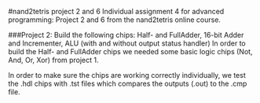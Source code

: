 #nand2tetris project 2 and 6
Individual assignment 4 for advanced programming: Project 2 and 6 from the nand2tetris online course.

###Project 2:
Build the following chips: Half- and FullAdder, 16-bit Adder and Incrementer, ALU (with and without output status handler)
In order to build the Half- and FullAdder chips we needed some basic logic chips (Not, And, Or, Xor) from project 1.

In order to make sure the chips are working correctly individually, we test the .hdl chips with .tst files which compares the outputs (.out) to the .cmp file. 
